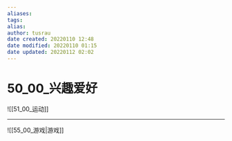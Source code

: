 ```yaml
---
aliases: 
tags: 
alias: 
author: tusrau
date created: 20220110 12:48
date modified: 20220110 01:15
date updated: 20220112 02:02
---
```


# 50_00_兴趣爱好

![[51_00_运动]]

---

![[55_00_游戏|游戏]]
